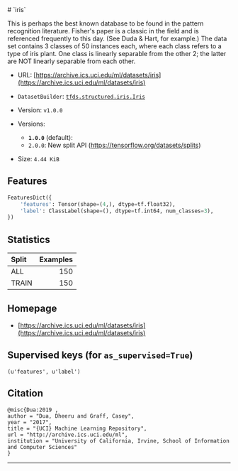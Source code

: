 <div itemscope itemtype="http://schema.org/Dataset">
  <div itemscope itemprop="includedInDataCatalog" itemtype="http://schema.org/DataCatalog">
    <meta itemprop="name" content="TensorFlow Datasets" />
  </div>
  <meta itemprop="name" content="iris" />
  <meta itemprop="description" content="This is perhaps the best known database to be found in the pattern recognition&#10;literature. Fisher's paper is a classic in the field and is referenced&#10;frequently to this day. (See Duda &amp; Hart, for example.) The data set contains&#10;3 classes of 50 instances each, where each class refers to a type of iris&#10;plant. One class is linearly separable from the other 2; the latter are NOT&#10;linearly separable from each other.&#10;&#10;&#10;To use this dataset:&#10;&#10;```python&#10;import tensorflow_datasets as tfds&#10;&#10;ds = tfds.load('iris', split='train')&#10;for ex in ds.take(4):&#10;  print(ex)&#10;```&#10;&#10;See [the guide](https://www.tensorflow.org/datasets/overview) for more&#10;informations on [tensorflow_datasets](https://www.tensorflow.org/datasets).&#10;&#10;" />
  <meta itemprop="url" content="https://www.tensorflow.org/datasets/catalog/iris" />
  <meta itemprop="sameAs" content="https://archive.ics.uci.edu/ml/datasets/iris" />
  <meta itemprop="citation" content="@misc{Dua:2019 ,&#10;author = &quot;Dua, Dheeru and Graff, Casey&quot;,&#10;year = &quot;2017&quot;,&#10;title = &quot;{UCI} Machine Learning Repository&quot;,&#10;url = &quot;http://archive.ics.uci.edu/ml&quot;,&#10;institution = &quot;University of California, Irvine, School of Information and Computer Sciences&quot;&#10;}&#10;" />
</div>
# `iris`

This is perhaps the best known database to be found in the pattern recognition
literature. Fisher's paper is a classic in the field and is referenced
frequently to this day. (See Duda & Hart, for example.) The data set contains 3
classes of 50 instances each, where each class refers to a type of iris plant.
One class is linearly separable from the other 2; the latter are NOT linearly
separable from each other.

*   URL:
    [https://archive.ics.uci.edu/ml/datasets/iris](https://archive.ics.uci.edu/ml/datasets/iris)
*   `DatasetBuilder`:
    [`tfds.structured.iris.Iris`](https://github.com/tensorflow/datasets/tree/master/tensorflow_datasets/structured/iris.py)
*   Version: `v1.0.0`
*   Versions:

    *   **`1.0.0`** (default):
    *   `2.0.0`: New split API (https://tensorflow.org/datasets/splits)

*   Size: `4.44 KiB`

## Features
```python
FeaturesDict({
    'features': Tensor(shape=(4,), dtype=tf.float32),
    'label': ClassLabel(shape=(), dtype=tf.int64, num_classes=3),
})
```

## Statistics

Split | Examples
:---- | -------:
ALL   | 150
TRAIN | 150

## Homepage

*   [https://archive.ics.uci.edu/ml/datasets/iris](https://archive.ics.uci.edu/ml/datasets/iris)

## Supervised keys (for `as_supervised=True`)
`(u'features', u'label')`

## Citation
```
@misc{Dua:2019 ,
author = "Dua, Dheeru and Graff, Casey",
year = "2017",
title = "{UCI} Machine Learning Repository",
url = "http://archive.ics.uci.edu/ml",
institution = "University of California, Irvine, School of Information and Computer Sciences"
}
```

--------------------------------------------------------------------------------

